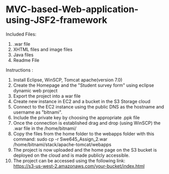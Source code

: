 # MVC-based-Web-application-using-JSF2-framework

Included Files:
1) .war file
2) XHTML files and image files
3) Java files
4) Readme File

Instructions :

1) Install Eclipse, WinSCP, Tomcat apache(version 7.0)
2) Create the Homepage and the "Student survey form" using eclipse dynamic web project
3) Export the project into a war file
4) Create new instance in EC2 and a bucket in the S3 Storage cloud
5) Connect to the EC2 instance using the public DNS as the hostname and username as "bitnami".
6) Include the private key by choosing the appropriate .ppk file
7) Once the connection is established drag and drop (using WinSCP) the .war file in the /home/bitnami/
8) Copy the files from the home folder to the webapps folder with this command:
   sudo cp -r Swe645_Assign_2.war /home/bitnami/stack/apache-tomcat/webapps
9) The project is now uploaded and the home page on the S3 bucket is deployed on the cloud and is made publicly accessible.
10) The project can be accessed using the following link: 	
	https://s3-us-west-2.amazonaws.com/your-bucket/index.html


